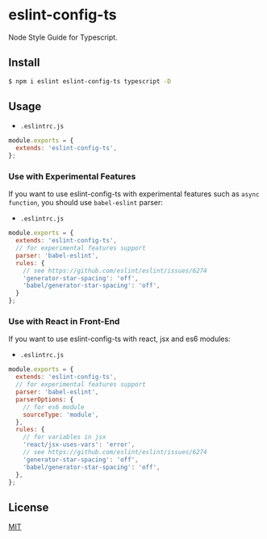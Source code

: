 # eslint-config-ts

Node Style Guide for Typescript.

## Install

```bash
$ npm i eslint eslint-config-ts typescript -D
```

## Usage

- `.eslintrc.js`

```js
module.exports = {
  extends: 'eslint-config-ts',
};
```

### Use with Experimental Features

If you want to use eslint-config-ts with experimental features such as `async function`, you should use `babel-eslint` parser:

- `.eslintrc.js`

```js
module.exports = {
  extends: 'eslint-config-ts',
  // for experimental features support
  parser: 'babel-eslint',
  rules: {
    // see https://github.com/eslint/eslint/issues/6274
    'generator-star-spacing': 'off',
    'babel/generator-star-spacing': 'off',
  }
};
```

### Use with React in Front-End

If you want to use eslint-config-ts with react, jsx and es6 modules:

- `.eslintrc.js`

```js
module.exports = {
  extends: 'eslint-config-ts',
  // for experimental features support
  parser: 'babel-eslint',
  parserOptions: {
    // for es6 module
    sourceType: 'module',
  },
  rules: {
    // for variables in jsx
    'react/jsx-uses-vars': 'error',
    // see https://github.com/eslint/eslint/issues/6274
    'generator-star-spacing': 'off',
    'babel/generator-star-spacing': 'off',
  },
};
```

## License

[MIT](LICENSE)
